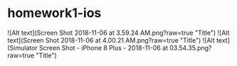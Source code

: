 # homework1-ios
![Alt text](Screen Shot 2018-11-06 at 3.59.24 AM.png?raw=true "Title")
![Alt text](Screen Shot 2018-11-06 at 4.00.21 AM.png?raw=true "Title")
![Alt text](Simulator Screen Shot - iPhone 8 Plus - 2018-11-06 at 03.54.35.png?raw=true "Title")
